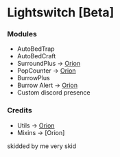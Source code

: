 # Lightswitch [Beta]

### Modules
+ AutoBedTrap
+ AutoBedCraft
+ SurroundPlus -> [Orion](https://github.com/AntiCope/orion/blob/main/src/main/java/me/ghosttypes/orion/modules/main/SurroundPlus.java)
+ PopCounter -> [Orion](https://github.com/AntiCope/orion/blob/main/src/main/java/me/ghosttypes/orion/modules/chat/PopCounter.java)
+ BurrowPlus
+ Burrow Alert -> [Orion](https://github.com/AntiCope/orion/blob/main/src/main/java/me/ghosttypes/orion/modules/chat/BurrowAlert.java)
+ Custom discord presence


### Credits
+ Utils -> [Orion](https://github.com/AntiCope/orion)
+ Mixins -> [Orion]

skidded by me very skid
